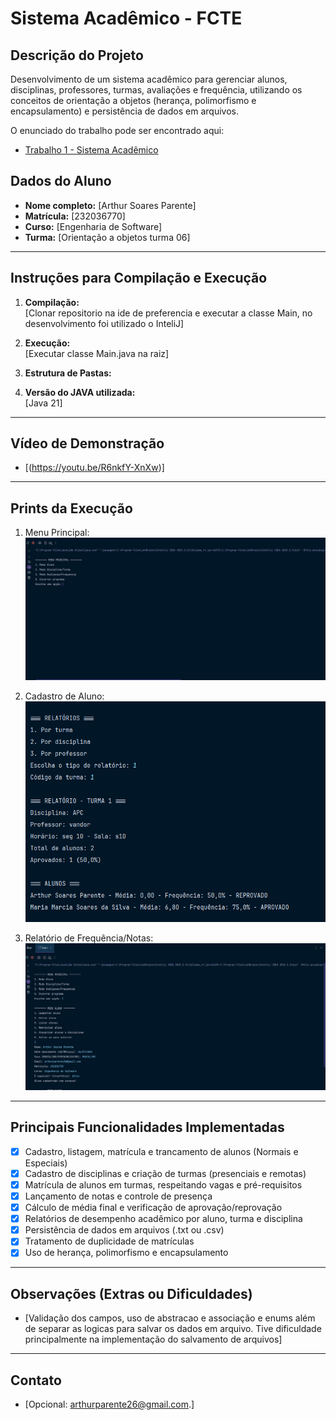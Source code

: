 # Sistema Acadêmico - FCTE

## Descrição do Projeto

Desenvolvimento de um sistema acadêmico para gerenciar alunos, disciplinas, professores, turmas, avaliações e frequência, utilizando os conceitos de orientação a objetos (herança, polimorfismo e encapsulamento) e persistência de dados em arquivos.

O enunciado do trabalho pode ser encontrado aqui:
- [Trabalho 1 - Sistema Acadêmico](https://github.com/lboaventura25/OO-T06_2025.1_UnB_FCTE/blob/main/trabalhos/ep1/README.md)

## Dados do Aluno

- **Nome completo:** [Arthur Soares Parente]
- **Matrícula:** [232036770]
- **Curso:** [Engenharia de Software]
- **Turma:** [Orientação a objetos turma 06]

---

## Instruções para Compilação e Execução

1. **Compilação:**  
   [Clonar repositorio na ide de preferencia e executar a classe Main, no desenvolvimento foi utilizado o InteliJ]

2. **Execução:**  
   [Executar classe Main.java na raiz]

3. **Estrutura de Pastas:**  

3. **Versão do JAVA utilizada:**  
   [Java 21]

---

## Vídeo de Demonstração

- [(https://youtu.be/R6nkfY-XnXw)]

---

## Prints da Execução

1. Menu Principal:  
   ![Inserir Print 1](images/first-image.png)

2. Cadastro de Aluno:  
   ![Inserir Print 2](images/second-image.png)

3. Relatório de Frequência/Notas:  
   ![Inserir Print 3](images/third-image.png)

---

## Principais Funcionalidades Implementadas

- [x] Cadastro, listagem, matrícula e trancamento de alunos (Normais e Especiais)
- [x] Cadastro de disciplinas e criação de turmas (presenciais e remotas)
- [x] Matrícula de alunos em turmas, respeitando vagas e pré-requisitos
- [x] Lançamento de notas e controle de presença
- [x] Cálculo de média final e verificação de aprovação/reprovação
- [x] Relatórios de desempenho acadêmico por aluno, turma e disciplina
- [x] Persistência de dados em arquivos (.txt ou .csv)
- [x] Tratamento de duplicidade de matrículas
- [x] Uso de herança, polimorfismo e encapsulamento

---

## Observações (Extras ou Dificuldades)

- [Validação dos campos, uso de abstracao e associação e enums além de separar as logicas para salvar os dados em arquivo. Tive dificuldade principalmente na implementação do salvamento de arquivos]

---

## Contato

- [Opcional: arthurparente26@gmail.com.]
